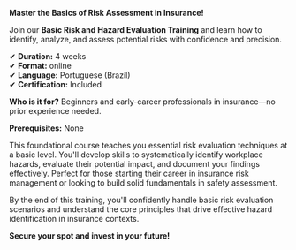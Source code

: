 **Master the Basics of Risk Assessment in Insurance!**

Join our **Basic Risk and Hazard Evaluation Training** and learn how to identify, analyze, and assess potential risks with confidence and precision.

✔ **Duration:** 4 weeks  
✔ **Format:** online  
✔ **Language:** Portuguese (Brazil)  
✔ **Certification:** Included

**Who is it for?** Beginners and early-career professionals in insurance—no prior experience needed.

**Prerequisites:** None

This foundational course teaches you essential risk evaluation techniques at a basic level. You'll develop skills to systematically identify workplace hazards, evaluate their potential impact, and document your findings effectively. Perfect for those starting their career in insurance risk management or looking to build solid fundamentals in safety assessment.

By the end of this training, you'll confidently handle basic risk evaluation scenarios and understand the core principles that drive effective hazard identification in insurance contexts.

**Secure your spot and invest in your future!**